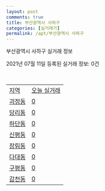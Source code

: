 ```yaml
---
layout: post
comments: true
title: 부산광역시 사하구
categories: [실거래가]
permalink: /apt/부산광역시 사하구
---
```


부산광역시 사하구 실거래 정보

2021년 07월 11일 등록된 실거래 정보: 0건

<script type="text/javascript">
  google.charts.load('current', {'packages':['corechart']});
  google.charts.setOnLoadCallback(drawChart);

  function drawChart() {
    var data = google.visualization.arrayToDataTable([['거래일', '매매', '전월세', '전매'], ['20-07', 297, 194, 35], ['20-08', 377, 266, 44], ['20-09', 433, 258, 64], ['20-10', 751, 241, 77], ['20-11', 1441, 315, 91], ['20-12', 932, 314, 23], ['21-01', 351, 291, 20], ['21-02', 339, 291, 27], ['21-03', 542, 360, 26], ['21-04', 445, 302, 26], ['21-05', 608, 274, 26], ['21-06', 544, 193, 3], ['21-07', 13, 14, 0]]);

    var options = {
      title: '최근 1년간 유형별 거래량 추이',
      legend: { position: 'bottom' }
    };

    var chart = new google.visualization.LineChart(document.getElementById('columnchart_material'));
    chart.draw(data, (options));
  }
</script>

<div id="columnchart_material" style="width: 95%; margin-left: -35px"></div>
<br>
<table class="sortable">
  <tr>
    <td><a href="#">지역</a></td>
    <td><a href="#">오늘 실거래</a></td>
  </tr>

  
  <tr class="item">
    <td><a href="부산광역시 사하구 괴정동">괴정동</a></td>
    <td><a href="부산광역시 사하구 괴정동">0</a></td>
  </tr>
    

  <tr class="item">
    <td><a href="부산광역시 사하구 당리동">당리동</a></td>
    <td><a href="부산광역시 사하구 당리동">0</a></td>
  </tr>
    

  <tr class="item">
    <td><a href="부산광역시 사하구 하단동">하단동</a></td>
    <td><a href="부산광역시 사하구 하단동">0</a></td>
  </tr>
    

  <tr class="item">
    <td><a href="부산광역시 사하구 신평동">신평동</a></td>
    <td><a href="부산광역시 사하구 신평동">0</a></td>
  </tr>
    

  <tr class="item">
    <td><a href="부산광역시 사하구 장림동">장림동</a></td>
    <td><a href="부산광역시 사하구 장림동">0</a></td>
  </tr>
    

  <tr class="item">
    <td><a href="부산광역시 사하구 다대동">다대동</a></td>
    <td><a href="부산광역시 사하구 다대동">0</a></td>
  </tr>
    

  <tr class="item">
    <td><a href="부산광역시 사하구 구평동">구평동</a></td>
    <td><a href="부산광역시 사하구 구평동">0</a></td>
  </tr>
    

  <tr class="item">
    <td><a href="부산광역시 사하구 감천동">감천동</a></td>
    <td><a href="부산광역시 사하구 감천동">0</a></td>
  </tr>
    


</table>


    